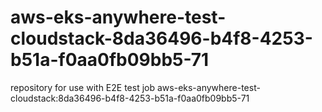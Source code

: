 # aws-eks-anywhere-test-cloudstack-8da36496-b4f8-4253-b51a-f0aa0fb09bb5-71
repository for use with E2E test job aws-eks-anywhere-test-cloudstack:8da36496-b4f8-4253-b51a-f0aa0fb09bb5-71
